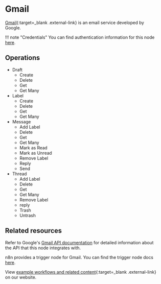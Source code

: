 # Gmail

[Gmail](https://www.gmail.com){:target=_blank .external-link} is an email service developed by Google.

!!! note "Credentials"
    You can find authentication information for this node [here](/integrations/builtin/credentials/google/).


## Operations

* Draft
	* Create
	* Delete
	* Get
	* Get Many
* Label
	* Create
	* Delete
	* Get
	* Get Many
* Message
	* Add Label
	* Delete
	* Get
	* Get Many
	* Mark as Read
	* Mark as Unread
	* Remove Label
	* Reply
	* Send
* Thread
	* Add Label
	* Delete
	* Get
	* Get Many
	* Remove Label
	* reply
	* Trash
	* Untrash

## Related resources

Refer to Google's [Gmail API documentation](https://developers.google.com/gmail/api) for detailed information about the API that this node integrates with.

n8n provides a trigger node for Gmail. You can find the trigger node docs [here](/integrations/builtin/trigger-nodes/gmailTrigger/).

View [example workflows and related content](https://n8n.io/integrations/356-gmail/){:target=_blank .external-link} on our website.


